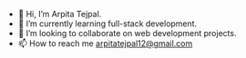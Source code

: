 - 👋 Hi, I’m Arpita Tejpal.
- 🌱 I’m currently learning full-stack development.
- 💞️ I’m looking to collaborate on web development projects.
- 📫 How to reach me arpitatejpal12@gmail.com
  

<!---
Arpita0316/Arpita0316 is a ✨ special ✨ repository because its `README.md` (this file) appears on your GitHub profile.
You can click the Preview link to take a look at your changes.
--->
